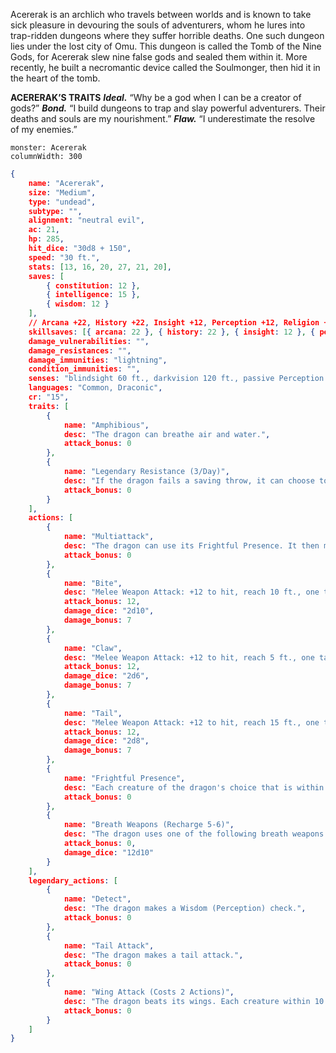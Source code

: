 Acererak is an archlich who travels between worlds and is known to take sick pleasure in devouring the souls of adventurers, whom he lures into trap-ridden dungeons where they suffer horrible deaths. One such dungeon lies under the lost city of Omu. This dungeon is called the Tomb of the Nine Gods, for Acererak slew nine false gods and sealed them within it. More recently, he built a necromantic device called the Soulmonger, then hid it in the heart of the tomb.

**ACERERAK’S TRAITS**
_**Ideal.**_ “Why be a god when I can be a creator of gods?”
_**Bond.**_ “I build dungeons to trap and slay powerful adventurers. Their deaths and souls are my nourishment.”
_**Flaw.**_ “I underestimate the resolve of my enemies.”

``` statblock
monster: Acererak
columnWidth: 300
```



``` json
{
	name: "Acererak",
	size: "Medium",
	type: "undead",
	subtype: "",
	alignment: "neutral evil",
	ac: 21,
	hp: 285,
	hit_dice: "30d8 + 150",
	speed: "30 ft.",
	stats: [13, 16, 20, 27, 21, 20],
	saves: [
		{ constitution: 12 },
		{ intelligence: 15 },
		{ wisdom: 12 }		
	],
	// Arcana +22, History +22, Insight +12, Perception +12, Religion +15
	skillsaves: [{ arcana: 22 }, { history: 22 }, { insight: 12 }, { perception: 12}, {religion: 15}],
	damage_vulnerabilities: "",
	damage_resistances: "",
	damage_immunities: "lightning",
	condition_immunities: "",
	senses: "blindsight 60 ft., darkvision 120 ft., passive Perception 22",
	languages: "Common, Draconic",
	cr: "15",
	traits: [
		{
			name: "Amphibious",
			desc: "The dragon can breathe air and water.",
			attack_bonus: 0
		},
		{
			name: "Legendary Resistance (3/Day)",
			desc: "If the dragon fails a saving throw, it can choose to succeed instead.",
			attack_bonus: 0
		}
	],
	actions: [
		{
			name: "Multiattack",
			desc: "The dragon can use its Frightful Presence. It then makes three attacks: one with its bite and two with its claws.",
			attack_bonus: 0
		},
		{
			name: "Bite",
			desc: "Melee Weapon Attack: +12 to hit, reach 10 ft., one target. Hit: 18 (2d10 + 7) piercing damage.",
			attack_bonus: 12,
			damage_dice: "2d10",
			damage_bonus: 7
		},
		{
			name: "Claw",
			desc: "Melee Weapon Attack: +12 to hit, reach 5 ft., one target. Hit: 14 (2d6 + 7) slashing damage.",
			attack_bonus: 12,
			damage_dice: "2d6",
			damage_bonus: 7
		},
		{
			name: "Tail",
			desc: "Melee Weapon Attack: +12 to hit, reach 15 ft., one target. Hit: 16 (2d8 + 7) bludgeoning damage.",
			attack_bonus: 12,
			damage_dice: "2d8",
			damage_bonus: 7
		},
		{
			name: "Frightful Presence",
			desc: "Each creature of the dragon's choice that is within 120 feet of the dragon and aware of it must succeed on a DC 17 Wisdom saving throw or become frightened for 1 minute. A creature can repeat the saving throw at the end of each of its turns, ending the effect on itself on a success. If a creature's saving throw is successful or the effect ends for it, the creature is immune to the dragon's Frightful Presence for the next 24 hours.",
			attack_bonus: 0
		},
		{
			name: "Breath Weapons (Recharge 5-6)",
			desc: "The dragon uses one of the following breath weapons.\\nLightning Breath. The dragon exhales lightning in a 90-foot line that is 5 feet wide. Each creature in that line must make a DC 19 Dexterity saving throw, taking 66 (12d10) lightning damage on a failed save, or half as much damage on a successful one.\\nRepulsion Breath. The dragon exhales repulsion energy in a 30-foot cone. Each creature in that area must succeed on a DC 19 Strength saving throw. On a failed save, the creature is pushed 60 feet away from the dragon.",
			attack_bonus: 0,
			damage_dice: "12d10"
		}
	],
	legendary_actions: [
		{
			name: "Detect",
			desc: "The dragon makes a Wisdom (Perception) check.",
			attack_bonus: 0
		},
		{
			name: "Tail Attack",
			desc: "The dragon makes a tail attack.",
			attack_bonus: 0
		},
		{
			name: "Wing Attack (Costs 2 Actions)",
			desc: "The dragon beats its wings. Each creature within 10 ft. of the dragon must succeed on a DC 20 Dexterity saving throw or take 14 (2d6 + 7) bludgeoning damage and be knocked prone. The dragon can then fly up to half its flying speed.",
			attack_bonus: 0
		}
	]
}
```